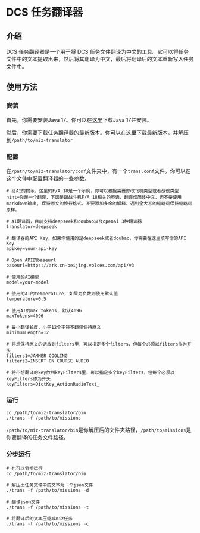 # DCS 任务翻译器

## 介绍

DCS 任务翻译器是一个用于将 DCS 任务文件翻译为中文的工具。它可以将任务文件中的文本提取出来，然后将其翻译为中文，最后将翻译后的文本重新写入任务文件中。

## 使用方法

### 安装

首先，你需要安装Java 17。你可以在[这里](https://www.oracle.com/java/technologies/javase-jdk17-downloads.html)下载Java 17并安装。

然后，你需要下载任务翻译器的最新版本。你可以在[这里](https://github.com/leonchen83/miz-translator/releases/download/v1.0.1/miz-translator-release.zip)下载最新版本。并解压到`/path/to/miz-translator`

### 配置

在`/path/to/miz-translator/conf`文件夹中，有一个`trans.conf`文件。你可以在这个文件中配置翻译器的一些参数。

```properties
# 给AI的提示，这里的F/A 18是一个示例，你可以根据需要修改飞机类型或者战役类型
hint=你是一个翻译，下面是跟战斗机F/A 18相关的英语，翻译成简体中文，但不要使用markdown输出, 保持原文的换行格式，不要添加多余的解释。遇到全大写的缩略词保持缩略词原样。

# AI翻译器，目前支持deepseek和doubao以及openai 3种翻译器
translator=deepseek

# 翻译器的API Key，如果你使用的是deepseek或者doubao，你需要在这里填写你的API Key
apikey=your-api-key

# Open API的baseurl
baseurl=https://ark.cn-beijing.volces.com/api/v3

# 使用的AI模型
model=your-model

# 使用的AI的temperature, 如果为负数则使用默认值
temperature=0.5

# 使用AI的max_tokens, 默认4096
maxTokens=4096

# 最小翻译长度，小于12个字符不翻译保持原文
minimumLength=12

# 将想保持原文的话放到filters里，可以指定多个filters，但每个必须以filters作为开头
filters1=JAMMER COOLING
filters2=INSERT ON COURSE AUDIO

# 将不想翻译的key放到keyFilters里，可以指定多个keyFilters，但每个必须以keyFilters作为开头
keyFilters=DictKey_ActionRadioText_
```

### 运行

```shell
cd /path/to/miz-translator/bin
./trans -f /path/to/missions
```

`/path/to/miz-translator/bin`是你解压后的文件夹路径，`/path/to/missions`是你要翻译的任务文件路径。

### 分步运行

```shell
# 也可以分步运行
cd /path/to/miz-translator/bin

# 解压出任务文件中的文本为一个json文件
./trans -f /path/to/missions -d

# 翻译json文件
./trans -f /path/to/missions -t

# 将翻译后的文本压缩成miz任务
./trans -f /path/to/missions -c
```

